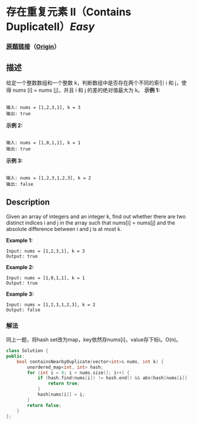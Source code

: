 # 存在重复元素 II（Contains DuplicateII）*Easy*
### [原题链接](https://leetcode-cn.com/problems/contains-duplicate-ii)（[Origin](https://leetcode.com/problems/contains-duplicate-ii)）
## 描述
给定一个整数数组和一个整数 k，判断数组中是否存在两个不同的索引 i 和 j，使得 nums [i] = nums [j]，并且 i 和 j 的差的绝对值最大为 k。
**示例 1:**
```

输入: nums = [1,2,3,1], k = 3
输出: true
```
**示例 2:**
```

输入: nums = [1,0,1,1], k = 1
输出: true
```
**示例 3:**
```

输入: nums = [1,2,3,1,2,3], k = 2
输出: false
```

## Description
Given an array of integers and an integer k, find out whether there are two distinct indices i and j in the array such that nums[i] = nums[j] and the absolute difference between i and j is at most k.

**Example 1:**
```
Input: nums = [1,2,3,1], k = 3
Output: true
```
**Example 2:**
```
Input: nums = [1,0,1,1], k = 1
Output: true
```
**Example 3:**
```
Input: nums = [1,2,3,1,2,3], k = 2
Output: false
```

### 解法
同上一题，将hash set改为map，key依然存nums[i]，value存下标i。O(n)。
```c++
class Solution {
public:
    bool containsNearbyDuplicate(vector<int>& nums, int k) {
        unordered_map<int, int> hash;
        for (int i = 0; i < nums.size(); i++) {
            if (hash.find(nums[i]) != hash.end() && abs(hash[nums[i]] - i) <= k) {
                return true;                
            }
            hash[nums[i]] = i;
        }
        return false;
    }
};
```
